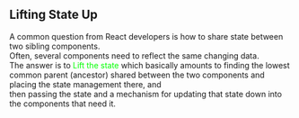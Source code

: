 Lifting State Up
---

A common question from React developers is how to share state between two sibling components.  
Often, several components need to reflect the same changing data.  
 The answer is to <span style="color:lime">Lift the state</span> which basically amounts to finding the lowest common parent (ancestor) shared between the two components and placing the state management there, and  
 then passing the state and a mechanism for updating that state down into the components that need it.


